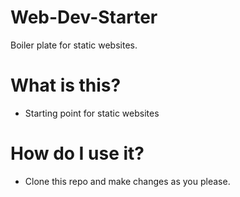 # Web-Dev-Starter
Boiler plate for static websites.

# What is this?
* Starting point for static websites

# How do I use it?
* Clone this repo and make changes as you please.